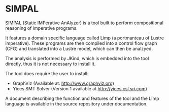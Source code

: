 # SIMPAL

SIMPAL (Static IMPerative AnAlyzer) is a tool built to perform compositional reasoning of imperative programs.

It features a domain specific language called Limp (a portmanteau of Lustre imperative). These programs are
then compiled into a control flow graph (CFG) and translated into a Lustre model, which can then be analzyed.

The analysis is performed by JKind, which is embedded into the tool directly, thus it is not necessary to install it.

The tool does require the user to install:
- GraphViz (Available at: http://www.graphviz.org)
- Yices SMT Solver (Version 1 available at http://yices.csl.sri.com)

A document describing the function and features of the tool and the Limp language is available in the source repository under documentation.

